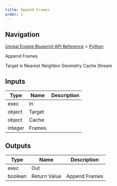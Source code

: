 ```yaml
---
title: Append Frames
order: 1
---
```

## Navigation

[Unreal Engine Blueprint API Reference](https://dev.epicgames.com/documentation/en-us/unreal-engine/BlueprintAPI) > [Python](https://dev.epicgames.com/documentation/en-us/unreal-engine/BlueprintAPI/Python)

Append Frames

Target is Nearest Neighbor Geometry Cache Stream

## Inputs

| Type | Name | Description |
| --- | --- | --- |
| exec | In |  |
| object | Target |  |
| object | Cache |  |
| integer | Frames |  |

## Outputs

| Type | Name | Description |
| --- | --- | --- |
| exec | Out |  |
| boolean | Return Value | Append Frames |
